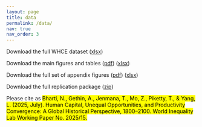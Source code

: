 ```yaml
---
layout: page
title: data
permalink: /data/
nav: true
nav_order: 3
---
```


Download the full WHCE dataset ([xlsx](/assets/xlsx/Bhartietal2025WHCEFinalSeries.xlsx))

Download the main figures and tables ([pdf](/assets/pdf/Bhartietal2025MainFiguresTables_Combined.pdf)) ([xlsx](/assets/xlsx/Bhartietal2025.xlsx))

Download the full set of appendix figures ([pdf](/assets/pdf/Bhartietal2025Appendix.pdf)) ([xlsx](/assets/xlsx/Bhartietal2025Appendix.xlsx))

Download the full replication package ([zip](/assets/zip/Bhartietal2025.zip))

Please cite as <mark>Bharti, N., Gethin, A., Jenmana, T., Mo, Z., Piketty, T., & Yang, L. (2025, July). Human Capital, Unequal Opportunities, and Productivity Convergence: A Global Historical Perspective, 1800–2100. World Inequality Lab Working Paper No. 2025/15.</mark>

